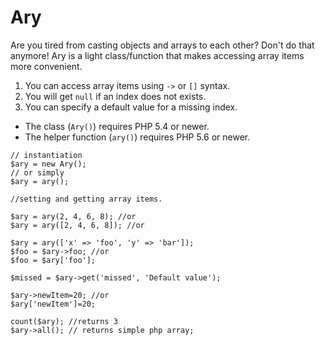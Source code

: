 Ary 
===
Are you tired from casting objects and arrays to each other? Don't do that anymore! Ary is a light class/function that makes accessing array items more convenient.  

1. You can access array items using `->` or `[]` syntax.
2. You will get `null` if an index does not exists. 
3. You can specify a default value for a missing index. 

* The class (`Ary()`) requires PHP 5.4 or newer.
* The helper function (`ary()`) requires PHP 5.6 or newer. 

~~~~~
// instantiation
$ary = new Ary();
// or simply
$ary = ary();

//setting and getting array items.

$ary = ary(2, 4, 6, 8); //or
$ary = ary([2, 4, 6, 8]); //or

$ary = ary(['x' => 'foo', 'y' => 'bar']);
$foo = $ary->foo; //or
$foo = $ary['foo'];

$missed = $ary->get('missed', 'Default value');

$ary->newItem=20; //or
$ary['newItem']=20;

count($ary); //returns 3
$ary->all(); // returns simple php array;
